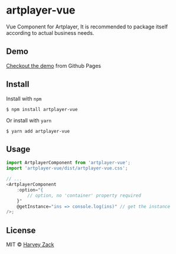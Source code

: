# artplayer-vue

Vue Component for Artplayer, It is recommended to package itself according to actual business needs.

## Demo

[Checkout the demo](https://codesandbox.io/s/6z76lm109n) from Github Pages

## Install

Install with `npm`

```
$ npm install artplayer-vue
```

Or install with `yarn`

```
$ yarn add artplayer-vue
```

## Usage

```js
import ArtplayerComponent from 'artplayer-vue';
import 'artplayer-vue/dist/artplayer-vue.css';

// ...
<ArtplayerComponent
    :option="{
        // option, no 'container' property required
    }"
    @getInstance="ins => console.log(ins)" // get the instance
/>;
```

## License

MIT © [Harvey Zack](https://www.zhw-island.com/)
